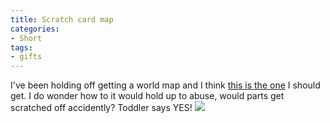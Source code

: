 ```yaml
---
title: Scratch card map
categories:
- Short
tags:
- gifts
---
```


I've been holding off getting a world map and I think 
[this is the one](http://www.artlebedev.com/everything/i-was-here2/) I should get. I do wonder how to it would hold up to abuse, would parts get scratched off accidently? 
Toddler says YES! 
![](/squarespace_images/static_52001c0be4b09bc7c9f838c9_52224ed3e4b0ba9919a3e0e1_555a388ce4b05222171a0650_1431976078382__img.jpg_)
